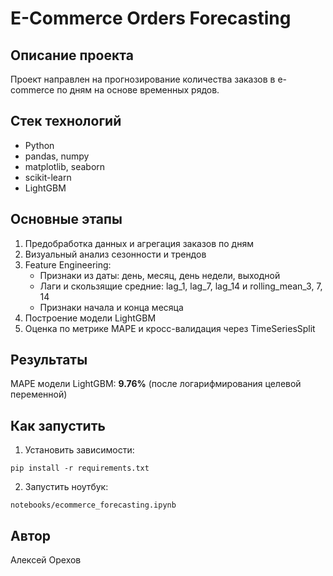# E-Commerce Orders Forecasting

## Описание проекта

Проект направлен на прогнозирование количества заказов в e-commerce по дням на основе временных рядов.

## Стек технологий

- Python
- pandas, numpy
- matplotlib, seaborn
- scikit-learn
- LightGBM

## Основные этапы

1. Предобработка данных и агрегация заказов по дням
2. Визуальный анализ сезонности и трендов
3. Feature Engineering:
   - Признаки из даты: день, месяц, день недели, выходной
   - Лаги и скользящие средние: lag_1, lag_7, lag_14 и rolling_mean_3, 7, 14
   - Признаки начала и конца месяца
4. Построение модели LightGBM
5. Оценка по метрике MAPE и кросс-валидация через TimeSeriesSplit

## Результаты

MAPE модели LightGBM: **9.76%** (после логарифмирования целевой переменной)

## Как запустить

1. Установить зависимости:
```
pip install -r requirements.txt
```

2. Запустить ноутбук:
```
notebooks/ecommerce_forecasting.ipynb
```

## Автор

Алексей Орехов
